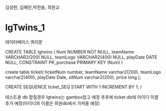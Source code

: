 김성현, 김혜린,박한솔, 최원교

# lgTwins_1

데이터베이스 쿼리문

CREATE TABLE lgtwins
(
    Num    NUMBER           NOT NULL, 
    teamName     VARCHAR2(200)    NULL,
    teamLogo     VARCHAR2(400)    NULL,
    playDate     DATE             NULL,
    CONSTRAINT PK_purchase PRIMARY KEY (Num)
)


create table ticket(
    ticketNum number,
    teamName varchar2(200),
    teamLogo varchar2(400),
    playDate Date,
    sitNum varchar2(200),
    price long
);

CREATE SEQUENCE ticket_SEQ
START WITH 1
INCREMENT BY 1;
/

테스트용 db 합칠경우 lgtwins는 gambox참고 예정
추후에 ticket db에 아이디 이름 추가 예정(아이디와 이름은 회원db에서 가져올 예정)

